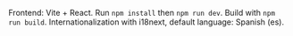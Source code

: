 Frontend: Vite + React. Run `npm install` then `npm run dev`. Build with `npm run build`.
Internationalization with i18next, default language: Spanish (es).